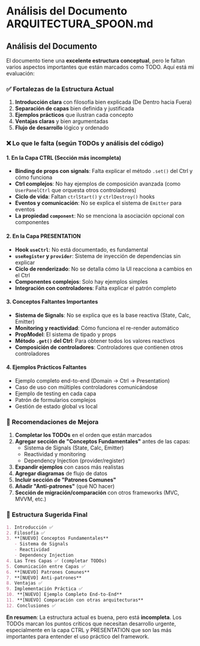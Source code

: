 # Análisis del Documento ARQUITECTURA_SPOON.md

## Análisis del Documento

El documento tiene una **excelente estructura conceptual**, pero le faltan varios aspectos importantes que están marcados como TODO. Aquí está mi evaluación:

### ✅ **Fortalezas de la Estructura Actual**

1. **Introducción clara** con filosofía bien explicada (De Dentro hacia Fuera)
2. **Separación de capas** bien definida y justificada
3. **Ejemplos prácticos** que ilustran cada concepto
4. **Ventajas claras** y bien argumentadas
5. **Flujo de desarrollo** lógico y ordenado

### ❌ **Lo que le falta (según TODOs y análisis del código)**

#### **1. En la Capa CTRL** (Sección más incompleta)

- **Binding de props con signals**: Falta explicar el método `.set()` del Ctrl y cómo funciona
- **Ctrl complejos**: No hay ejemplos de composición avanzada (como `UserPanelCtrl` que orquesta otros controladores)
- **Ciclo de vida**: Faltan `ctrlStart()` y `ctrlDestroy()` hooks
- **Eventos y comunicación**: No se explica el sistema de `Emitter` para eventos
- **La propiedad `component`**: No se menciona la asociación opcional con componentes

#### **2. En la Capa PRESENTATION**

- **Hook `useCtrl`**: No está documentado, es fundamental
- **`useRegister` y `provider`**: Sistema de inyección de dependencias sin explicar
- **Ciclo de renderizado**: No se detalla cómo la UI reacciona a cambios en el Ctrl
- **Componentes complejos**: Solo hay ejemplos simples
- **Integración con controladores**: Falta explicar el patrón completo

#### **3. Conceptos Faltantes Importantes**

- **Sistema de Signals**: No se explica que es la base reactiva (State, Calc, Emitter)
- **Monitoring y reactividad**: Cómo funciona el re-render automático
- **PropModel**: El sistema de tipado y props
- **Método `.get()` del Ctrl**: Para obtener todos los valores reactivos
- **Composición de controladores**: Controladores que contienen otros controladores

#### **4. Ejemplos Prácticos Faltantes**

- Ejemplo completo end-to-end (Domain → Ctrl → Presentation)
- Caso de uso con múltiples controladores comunicándose
- Ejemplo de testing en cada capa
- Patrón de formularios complejos
- Gestión de estado global vs local

### 🎯 **Recomendaciones de Mejora**

1. **Completar los TODOs** en el orden que están marcados
2. **Agregar sección de "Conceptos Fundamentales"** antes de las capas:
   - Sistema de Signals (State, Calc, Emitter)
   - Reactividad y monitoring
   - Dependency Injection (provider/register)
3. **Expandir ejemplos** con casos más realistas
4. **Agregar diagramas** de flujo de datos
5. **Incluir sección de "Patrones Comunes"**
6. **Añadir "Anti-patrones"** (qué NO hacer)
7. **Sección de migración/comparación** con otros frameworks (MVC, MVVM, etc.)

### 📝 **Estructura Sugerida Final**

```markdown
1. Introducción ✅
2. Filosofía ✅
3. **[NUEVO] Conceptos Fundamentales**
   - Sistema de Signals
   - Reactividad
   - Dependency Injection
4. Las Tres Capas ✅ (completar TODOs)
5. Comunicación entre Capas ✅
6. **[NUEVO] Patrones Comunes**
7. **[NUEVO] Anti-patrones**
8. Ventajas ✅
9. Implementación Práctica ✅
10. **[NUEVO] Ejemplo Completo End-to-End**
11. **[NUEVO] Comparación con otras arquitecturas**
12. Conclusiones ✅
```

**En resumen**: La estructura actual es buena, pero está **incompleta**. Los TODOs marcan los puntos críticos que necesitan desarrollo urgente, especialmente en la capa CTRL y PRESENTATION que son las más importantes para entender el uso práctico del framework.
